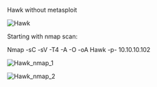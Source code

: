Hawk without metasploit

![Hawk](https://user-images.githubusercontent.com/55708909/91636974-6d31f680-ea22-11ea-94f9-4f51fc2b7fc8.png)

Starting with nmap scan:

Nmap -sC -sV -T4 -A -O -oA Hawk -p- 10.10.10.102

![Hawk_nmap_1](https://user-images.githubusercontent.com/55708909/91637065-1e389100-ea23-11ea-9b89-dac64183d2f8.png)

![Hawk_nmap_2](https://user-images.githubusercontent.com/55708909/91637069-27c1f900-ea23-11ea-90bf-4783862638fe.png)
